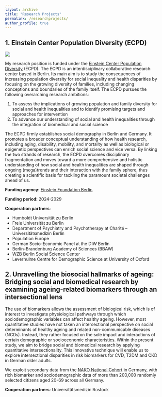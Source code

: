 ```yaml
---
layout: archive
title: "Research Projects"
permalink: /researchprojects/
author_profile: true
---
```

## 1. Einstein Center Population Diversity (ECPD)

![](https://e-alonsop.github.io/images/ecpd_horizontal.jpg)

My research position is funded under the <a href="https://einstein-diversity.com/" target="_blank">Einstein Center Population Diversity</a> (ECPD). The ECPD is an interdisciplinary collaborative research center based in Berlin. Its main aim is to study the consequences of increasing population diversity for social inequality and health disparities by focusing on the growing diversity of families, including changing conceptions and boundaries of the family itself. The ECPD pursues the following overarching research ambitions:

1. To assess the implications of growing population and family diversity for social and health inequalities and to identify promising targets and approaches for intervention
2. To advance our understanding of social and health inequalities through the integration of biomedical and social science

The ECPD firmly establishes social demography in Berlin and Germany. It promotes a broader conceptual understanding of how health research, including aging, disability, mobility, and mortality as well as biological or epigenetic perspectives can enrich social science and vice versa. By linking the two strands of research, the ECPD overcomes disciplinary fragmentation and moves toward a more comprehensive and holistic understanding of how social and health inequalities are shaped through ongoing (mega)trends and their interaction with the family sphere, thus creating a scientific basis for tackling the paramount societal challenges ahead of us.

**Funding agency**: <a href="https://www.einsteinfoundation.de/en/foundation/about-us/" target="_blank">Einstein Foundation Berlin</a>

**Funding period**: 2024-2029

**Cooperation partners**: 
* Humboldt Universität zu Berlin
* Freie Universität zu Berlin
* Department of Psychiatry and Psychotherapy at Charité – Universitätsmedizin Berlin
* Population Europe
* German Socio-Economic Panel at the DIW Berlin
* Berlin-Brandenburg Academy of Sciences (BBAW)
* WZB Berlin Social Science Center
* Leverhulme Centre for Demographic Science at University of Oxford

## 2. Unravelling the biosocial hallmarks of ageing: Bridging social and biomedical research by examining ageing-related biomarkers through an intersectional lens

The use of biomarkers allows the assessment of biological risk, which is of interest to investigate physiological pathways through which sociodemographic variables can affect healthy ageing. However, most quantitative studies have not taken an intersectional perspective on social determinants of healthy ageing and related non-communicable diseases (NCDs). Instead, they rather focused on the sole impact and interactions of certain demographic or socioeconomic characteristics. Within the present study, we aim to bridge social and biomedical research by applying quantitative intersectionality. This innovative technique will enable us to explore intersectional disparities in risk biomarkers for CVD, T2DM and CKD in German older adults.

We exploit secondary data from the <a href="https://nako.de/en/study/" target="_blank">NAKO National Cohort</a> in Germany, with rich biomarker and sociodemographic data of more than 200,000 randomly selected citizens aged 20-69 across all Germany. 

**Cooperation partners**: Universitätsmedizin Rostock
